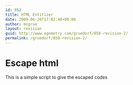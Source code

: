 ```yaml
---
id: 852
title: HTML Entitizer
date: 2009-06-26T17:02:48+00:00
author: mcgrue
layout: revision
guid: http://www.egometry.com/gruedorf/850-revision-2/
permalink: /gruedorf/850-revision-2/
---
```

# Escape html

This is a simple script to give the escaped codes 

<?



echo( 2+2 );

?>